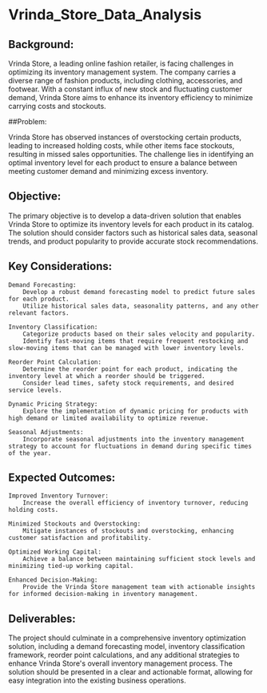# Vrinda_Store_Data_Analysis
## Background:

Vrinda Store, a leading online fashion retailer, is facing challenges in optimizing its inventory management system. The company carries a diverse range of fashion products, including clothing, accessories, and footwear. With a constant influx of new stock and fluctuating customer demand, Vrinda Store aims to enhance its inventory efficiency to minimize carrying costs and stockouts.

##Problem:

Vrinda Store has observed instances of overstocking certain products, leading to increased holding costs, while other items face stockouts, resulting in missed sales opportunities. The challenge lies in identifying an optimal inventory level for each product to ensure a balance between meeting customer demand and minimizing excess inventory.
## Objective:

The primary objective is to develop a data-driven solution that enables Vrinda Store to optimize its inventory levels for each product in its catalog. The solution should consider factors such as historical sales data, seasonal trends, and product popularity to provide accurate stock recommendations.
## Key Considerations:

    Demand Forecasting:
        Develop a robust demand forecasting model to predict future sales for each product.
        Utilize historical sales data, seasonality patterns, and any other relevant factors.

    Inventory Classification:
        Categorize products based on their sales velocity and popularity.
        Identify fast-moving items that require frequent restocking and slow-moving items that can be managed with lower inventory levels.

    Reorder Point Calculation:
        Determine the reorder point for each product, indicating the inventory level at which a reorder should be triggered.
        Consider lead times, safety stock requirements, and desired service levels.

    Dynamic Pricing Strategy:
        Explore the implementation of dynamic pricing for products with high demand or limited availability to optimize revenue.

    Seasonal Adjustments:
        Incorporate seasonal adjustments into the inventory management strategy to account for fluctuations in demand during specific times of the year.

## Expected Outcomes:

    Improved Inventory Turnover:
        Increase the overall efficiency of inventory turnover, reducing holding costs.

    Minimized Stockouts and Overstocking:
        Mitigate instances of stockouts and overstocking, enhancing customer satisfaction and profitability.

    Optimized Working Capital:
        Achieve a balance between maintaining sufficient stock levels and minimizing tied-up working capital.

    Enhanced Decision-Making:
        Provide the Vrinda Store management team with actionable insights for informed decision-making in inventory management.

## Deliverables:

The project should culminate in a comprehensive inventory optimization solution, including a demand forecasting model, inventory classification framework, reorder point calculations, and any additional strategies to enhance Vrinda Store's overall inventory management process. The solution should be presented in a clear and actionable format, allowing for easy integration into the existing business operations.
